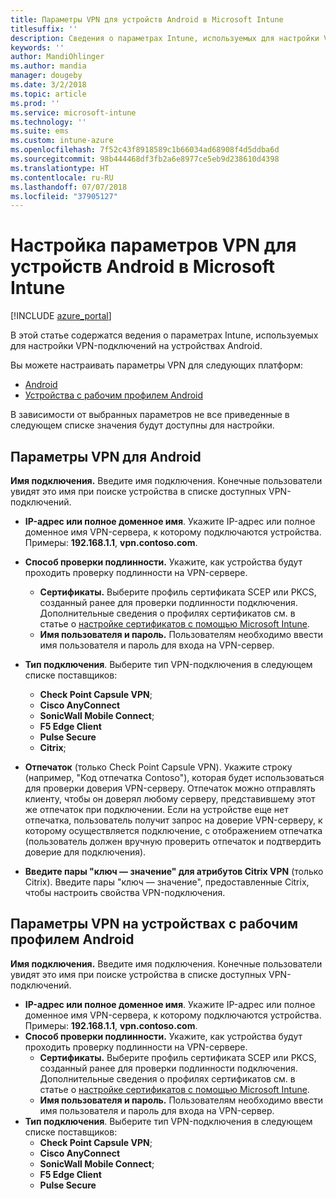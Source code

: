 ```yaml
---
title: Параметры VPN для устройств Android в Microsoft Intune
titlesuffix: ''
description: Сведения о параметрах Intune, используемых для настройки VPN-подключений на устройствах Android
keywords: ''
author: MandiOhlinger
ms.author: mandia
manager: dougeby
ms.date: 3/2/2018
ms.topic: article
ms.prod: ''
ms.service: microsoft-intune
ms.technology: ''
ms.suite: ems
ms.custom: intune-azure
ms.openlocfilehash: 7f52c43f8918589c1b66034ad68908f4d5ddba6d
ms.sourcegitcommit: 98b444468df3fb2a6e8977ce5eb9d238610d4398
ms.translationtype: HT
ms.contentlocale: ru-RU
ms.lasthandoff: 07/07/2018
ms.locfileid: "37905127"
---
```

# <a name="configure-vpn-settings-in-microsoft-intune-for-devices-running-android"></a>Настройка параметров VPN для устройств Android в Microsoft Intune 

[!INCLUDE [azure_portal](./includes/azure_portal.md)]

В этой статье содержатся ведения о параметрах Intune, используемых для настройки VPN-подключений на устройствах Android.


Вы можете настраивать параметры VPN для следующих платформ:

- [Android](#android-vpn-settings)
- [Устройства с рабочим профилем Android](#android-for-work-vpn-settings)

В зависимости от выбранных параметров не все приведенные в следующем списке значения будут доступны для настройки.

## <a name="android-vpn-settings"></a>Параметры VPN для Android
**Имя подключения.** Введите имя подключения. Конечные пользователи увидят это имя при поиске устройства в списке доступных VPN-подключений.
- **IP-адрес или полное доменное имя**. Укажите IP-адрес или полное доменное имя VPN-сервера, к которому подключаются устройства. Примеры: **192.168.1.1**, **vpn.contoso.com**.
- **Способ проверки подлинности.** Укажите, как устройства будут проходить проверку подлинности на VPN-сервере.
    - **Сертификаты.** Выберите профиль сертификата SCEP или PKCS, созданный ранее для проверки подлинности подключения. Дополнительные сведения о профилях сертификатов см. в статье о [настройке сертификатов с помощью Microsoft Intune](certificates-configure.md).
    - **Имя пользователя и пароль.** Пользователям необходимо ввести имя пользователя и пароль для входа на VPN-сервер.
- **Тип подключения**. Выберите тип VPN-подключения в следующем списке поставщиков:
    - **Check Point Capsule VPN**;
    - **Cisco AnyConnect**
    - **SonicWall Mobile Connect**;
    - **F5 Edge Client**
    - **Pulse Secure**
    - **Citrix**;

- **Отпечаток** (только Check Point Capsule VPN). Укажите строку (например, "Код отпечатка Contoso"), которая будет использоваться для проверки доверия VPN-серверу. Отпечаток можно отправлять клиенту, чтобы он доверял любому серверу, представившему этот же отпечаток при подключении. Если на устройстве еще нет отпечатка, пользователь получит запрос на доверие VPN-серверу, к которому осуществляется подключение, с отображением отпечатка (пользователь должен вручную проверить отпечаток и подтвердить доверие для подключения).
- **Введите пары "ключ — значение" для атрибутов Citrix VPN** (только Citrix). Введите пары "ключ — значение", предоставленные Citrix, чтобы настроить свойства VPN-подключения.

## <a name="android-work-profile-device-vpn-settings"></a>Параметры VPN на устройствах с рабочим профилем Android

**Имя подключения.** Введите имя подключения. Конечные пользователи увидят это имя при поиске устройства в списке доступных VPN-подключений.
- **IP-адрес или полное доменное имя**. Укажите IP-адрес или полное доменное имя VPN-сервера, к которому подключаются устройства. Примеры: **192.168.1.1**, **vpn.contoso.com**.
- **Способ проверки подлинности.** Укажите, как устройства будут проходить проверку подлинности на VPN-сервере.
    - **Сертификаты.** Выберите профиль сертификата SCEP или PKCS, созданный ранее для проверки подлинности подключения. Дополнительные сведения о профилях сертификатов см. в статье о [настройке сертификатов с помощью Microsoft Intune](certificates-configure.md).
    - **Имя пользователя и пароль.** Пользователям необходимо ввести имя пользователя и пароль для входа на VPN-сервер.
- **Тип подключения**. Выберите тип VPN-подключения в следующем списке поставщиков:
    - **Check Point Capsule VPN**;
    - **Cisco AnyConnect**
    - **SonicWall Mobile Connect**;
    - **F5 Edge Client**
    - **Pulse Secure**

